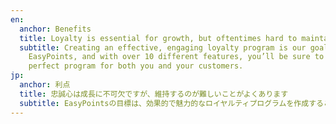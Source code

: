 ```yaml
---
en:
  anchor: Benefits
  title: Loyalty is essential for growth, but oftentimes hard to maintain
  subtitle: Creating an effective, engaging loyalty program is our goal at
    EasyPoints, and with over 10 different features, you’ll be sure to build the
    perfect program for both you and your customers.
jp:
  anchor: 利点
  title: 忠誠心は成長に不可欠ですが、維持するのが難しいことがよくあります
  subtitle: EasyPointsの目標は、効果的で魅力的なロイヤルティプログラムを作成することです。また、10を超えるさまざまな機能を備えているため、あなたとあなたの顧客の両方に最適なプログラムを確実に構築できます。
---
```

